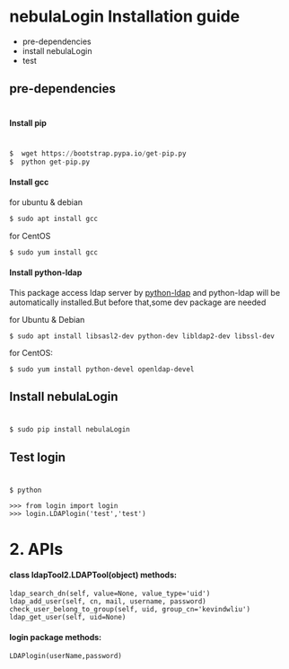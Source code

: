 # nebulaLogin Installation guide

  - pre-dependencies
  - install nebulaLogin
  - test

## pre-dependencies
#
#### Install pip
#
  ```python
$  wget https://bootstrap.pypa.io/get-pip.py
$  python get-pip.py
  ```
#### Install gcc
 for ubuntu & debian
```python
$ sudo apt install gcc 
```
for CentOS
```python
$ sudo yum install gcc 
```
  
#### Install python-ldap
This package access ldap server by  [python-ldap] and python-ldap will be automatically installed.But before that,some dev package are needed

for Ubuntu & Debian
```
$ sudo apt install libsasl2-dev python-dev libldap2-dev libssl-dev
```
for CentOS:
```
$ sudo yum install python-devel openldap-devel
```


## Install nebulaLogin
#
```
$ sudo pip install nebulaLogin
```

## Test login
#
```
$ python
```
```
>>> from login import login
>>> login.LDAPlogin('test','test')
```


# 2. APIs

#### class  ldapTool2.LDAPTool(object) methods:

```
ldap_search_dn(self, value=None, value_type='uid')
ldap_add_user(self, cn, mail, username, password)
check_user_belong_to_group(self, uid, group_cn='kevindwliu')
ldap_get_user(self, uid=None)
```

#### login package methods:

```
LDAPlogin(userName,password)
```



[//]: # (These are reference links used in the body of this note and get stripped out when the markdown processor does its job. There is no need to format nicely because it shouldn't be seen. Thanks SO - http://stackoverflow.com/questions/4823468/store-comments-in-markdown-syntax)
[python-ldap]: <https://www.python-ldap.org>
